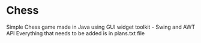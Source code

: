 # Chess

Simple Chess game made in Java using GUI widget toolkit - Swing and AWT API
Everything that needs to be added is in plans.txt file
